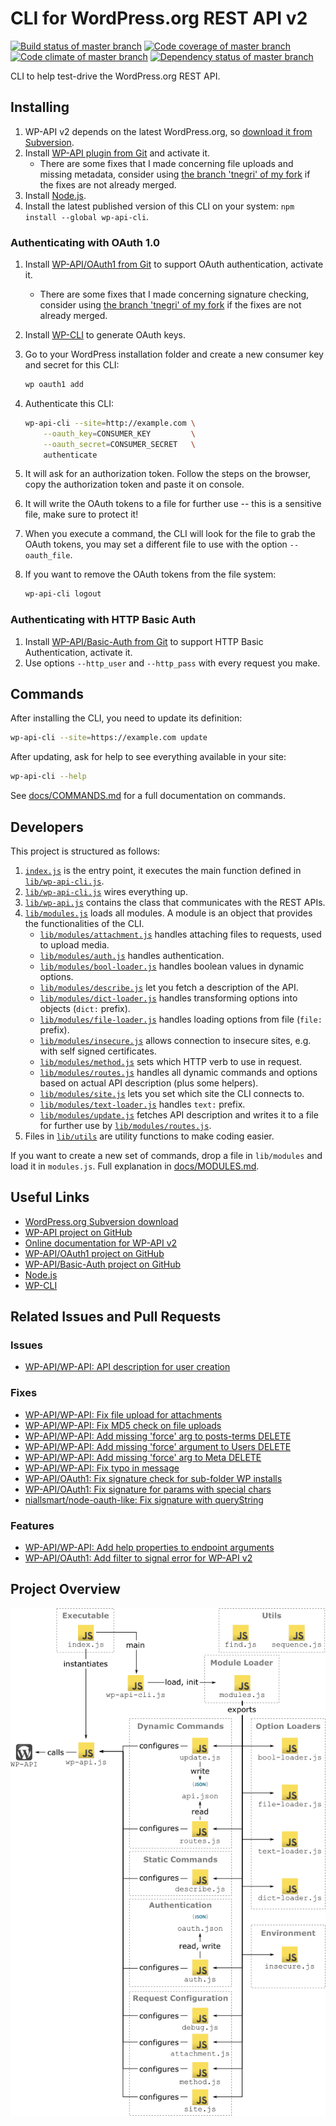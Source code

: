 
CLI for WordPress.org REST API v2
=================================

[![Build status of master branch](https://travis-ci.org/thiago-negri/wp-api-cli.svg?branch=master)](https://travis-ci.org/thiago-negri/wp-api-cli)
[![Code coverage of master branch](http://codecov.io/github/thiago-negri/wp-api-cli/coverage.svg?branch=master)](http://codecov.io/github/thiago-negri/wp-api-cli?branch=master)
[![Code climate of master branch](https://codeclimate.com/github/thiago-negri/wp-api-cli/badges/gpa.svg)](https://codeclimate.com/github/thiago-negri/wp-api-cli)
[![Dependency status of master branch](https://gemnasium.com/thiago-negri/wp-api-cli.svg)](https://gemnasium.com/thiago-negri/wp-api-cli)

CLI to help test-drive the WordPress.org REST API.

Installing
----------

1. WP-API v2 depends on the latest WordPress.org, so [download it from Subversion](https://wordpress.org/download/svn/).
2. Install [WP-API plugin from Git](https://github.com/WP-API/WP-API) and activate it.
	- There are some fixes that I made concerning file uploads and missing metadata, consider using [the branch 'tnegri' of my fork](https://github.com/thiago-negri/WP-API/tree/tnegri) if the fixes are not already merged.
3. Install [Node.js](https://nodejs.org/).
4. Install the latest published version of this CLI on your system: `npm install --global wp-api-cli`.

### Authenticating with OAuth 1.0

1. Install [WP-API/OAuth1 from Git](https://github.com/WP-API/OAuth1) to support OAuth authentication, activate it.
    - There are some fixes that I made concerning signature checking, consider using [the branch 'tnegri' of my fork](https://github.com/thiago-negri/OAuth1/tree/tnegri) if the fixes are not already merged.
2. Install [WP-CLI](http://wp-cli.org/) to generate OAuth keys.
3. Go to your WordPress installation folder and create a new consumer key and secret for this CLI:

    ```bash
    wp oauth1 add
    ```

4. Authenticate this CLI:

    ```bash
    wp-api-cli --site=http://example.com \
        --oauth_key=CONSUMER_KEY         \
        --oauth_secret=CONSUMER_SECRET   \
        authenticate
    ```

5. It will ask for an authorization token. Follow the steps on the browser, copy the authorization token and paste it on console.
6. It will write the OAuth tokens to a file for further use -- this is a sensitive file, make sure to protect it!
7. When you execute a command, the CLI will look for the file to grab the OAuth tokens, you may set a different file to use with the option `--oauth_file`.
8. If you want to remove the OAuth tokens from the file system:

	```bash
	wp-api-cli logout
	```

### Authenticating with HTTP Basic Auth

1. Install [WP-API/Basic-Auth from Git](https://github.com/WP-API/Basic-Auth) to support HTTP Basic Authentication, activate it.
2. Use options `--http_user` and `--http_pass` with every request you make.

Commands
--------

After installing the CLI, you need to update its definition:

```bash
wp-api-cli --site=https://example.com update
```

After updating, ask for help to see everything available in your site:

```bash
wp-api-cli --help
```

See [docs/COMMANDS.md](docs/COMMANDS.md) for a full documentation on commands.

Developers
----------

This project is structured as follows:

1. [`index.js`](index.js) is the entry point, it executes the main function defined in [`lib/wp-api-cli.js`](lib/wp-api-cli.js).
1. [`lib/wp-api-cli.js`](lib/wp-api-cli.js) wires everything up.
1. [`lib/wp-api.js`](lib/wp-api.js) contains the class that communicates with the REST APIs.
1. [`lib/modules.js`](lib/modules.js) loads all modules. A module is an object that provides the functionalities of the CLI.
	- [`lib/modules/attachment.js`](lib/modules/attachment.js) handles attaching files to requests, used to upload media.
	- [`lib/modules/auth.js`](lib/modules/auth.js) handles authentication.
	- [`lib/modules/bool-loader.js`](lib/modules/bool-loader.js) handles boolean values in dynamic options.
	- [`lib/modules/describe.js`](lib/modules/describe.js) let you fetch a description of the API.
	- [`lib/modules/dict-loader.js`](lib/modules/dict-loader.js) handles transforming options into objects (`dict:` prefix).
	- [`lib/modules/file-loader.js`](lib/modules/file-loader.js) handles loading options from file (`file:` prefix).
	- [`lib/modules/insecure.js`](lib/modules/insecure.js) allows connection to insecure sites, e.g. with self signed certificates.
	- [`lib/modules/method.js`](lib/modules/method.js) sets which HTTP verb to use in request.
	- [`lib/modules/routes.js`](lib/modules/routes.js) handles all dynamic commands and options based on actual API description (plus some helpers).
	- [`lib/modules/site.js`](lib/modules/site.js) lets you set which site the CLI connects to.
	- [`lib/modules/text-loader.js`](lib/modules/text-loader.js) handles `text:` prefix.
	- [`lib/modules/update.js`](lib/modules/update.js) fetches API description and writes it to a file for further use by [`lib/modules/routes.js`](lib/modules/routes.js).
1. Files in [`lib/utils`](lib/utils) are utility functions to make coding easier.

If you want to create a new set of commands, drop a file in `lib/modules` and load it in `modules.js`. Full explanation in [docs/MODULES.md](docs/MODULES.md).

Useful Links
------------

- [WordPress.org Subversion download](https://wordpress.org/download/svn/)
- [WP-API project on GitHub](https://github.com/WP-API/WP-API)
- [Online documentation for WP-API v2](http://v2.wp-api.org/)
- [WP-API/OAuth1 project on GitHub](https://github.com/WP-API/OAuth1)
- [WP-API/Basic-Auth project on GitHub](https://github.com/WP-API/Basic-Auth)
- [Node.js](https://nodejs.org/)
- [WP-CLI](http://wp-cli.org/)

Related Issues and Pull Requests
--------------------------------

### Issues

- [WP-API/WP-API: API description for user creation](https://github.com/WP-API/WP-API/issues/1514)

### Fixes

- [WP-API/WP-API: Fix file upload for attachments](https://github.com/WP-API/WP-API/pull/1492)
- [WP-API/WP-API: Fix MD5 check on file uploads](https://github.com/WP-API/WP-API/pull/1508)
- [WP-API/WP-API: Add missing 'force' arg to posts-terms DELETE](https://github.com/WP-API/WP-API/pull/1512)
- [WP-API/WP-API: Add missing 'force' argument to Users DELETE](https://github.com/WP-API/WP-API/pull/1515)
- [WP-API/WP-API: Add missing 'force' arg to Meta DELETE](https://github.com/WP-API/WP-API/pull/1517)
- [WP-API/WP-API: Fix typo in message](https://github.com/WP-API/WP-API/pull/1516)
- [WP-API/OAuth1: Fix signature check for sub-folder WP installs](https://github.com/WP-API/OAuth1/pull/78)
- [WP-API/OAuth1: Fix signature for params with special chars](https://github.com/WP-API/OAuth1/pull/79)
- [niallsmart/node-oauth-like: Fix signature with queryString](https://github.com/niallsmart/node-oauth-lite/pull/1)

### Features

- [WP-API/WP-API: Add help properties to endpoint arguments](https://github.com/WP-API/WP-API/pull/1511)
- [WP-API/OAuth1: Add filter to signal error for WP-API v2](https://github.com/WP-API/OAuth1/pull/80)

Project Overview
----------------

![Overview image of project files](overview.png)
